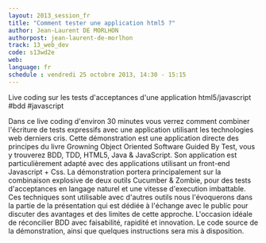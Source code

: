 ```yaml
---
layout: 2013_session_fr
title: "Comment tester une application html5 ?"
author: Jean-Laurent DE MORLHON
authorpost: jean-laurent-de-morlhon
track: 13_web_dev
code: s13wd2e
web:
language: fr
schedule : vendredi 25 octobre 2013, 14:30 - 15:15
---
```


Live coding sur les tests d'acceptances d'une application html5/javascript #bdd #javascript

Dans ce live coding d'environ 30 minutes vous verrez comment combiner l'écriture de tests expressifs avec une application utilisant les technologies web derniers cris.
Cette démonstration est une application directe des principes du livre Growning Object Oriented Software Guided By Test, vous y trouverez BDD, TDD, HTML5, Java & JavaScript. Son application est particulièrement adapté avec des applications utilisant un front-end Javascript + Css.
La démonstration portera principalement sur la combinaison explosive de deux outils Cucumber & Zombie, pour des tests d'acceptances en langage naturel et une vitesse d'execution imbattable. Ces techniques sont utilisable avec d'autres outils nous l'évoquerons dans la partie de la présentation qui est dédiée à l'échange avec le public pour discuter des avantages et des limites de cette approche.
L'occasion idéale de réconcilier BDD avec faisabilité, rapidité et innovation. Le code source de la démonstration, ainsi que quelques instructions sera mis à disposition.
